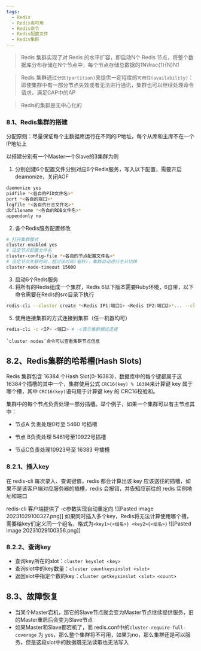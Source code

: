 ```yaml
---
tags:
  - Redis
  - Redis高可用
  - Redis命令
  - Redis配置文件
  - Redis集群
---
```

> Redis 集群实现了对 Redis 的水平扩容，即启动N个 Redis 节点，将整个数据库分布存储在N个节点中，每个节点存储总数据的1N\frac{1}{N}​N​​1​​

> Redis 集群通过`分区(partition)`来提供一定程度的`可用性(availability)`：即使集群中有一部分节点失效或者无法进行通讯，集群也可以继续处理命令请求，满足CAP中的AP

> Redis的集群是无中心化的

### 8.1、Redis集群的搭建

分配原则：尽量保证每个主数据库运行在不同的IP地址，每个从库和主库不在一个IP地址上

以搭建分别有一个Master一个Slave的3集群为例

1.  分别创建6个配置文件分别对应6个Redis服务，写入以下配置，需要开启deamonize，关闭AOF

```Bash
daemonize yes
pidfile *<各自的PID文件名>*
port *<各自的端口>*
logfile *<各自的日志文件名>*
dbfilename *<各自的RDB文件名>*
appendonly no
```

2.  各个Redis服务配置修改

```Bash
# 打开集群模式
cluster-enabled yes
# 设定节点配置文件名
cluster-config-file *<各自的节点配置文件名>*
# 设定节点失联时间，超过该时间(毫秒)，集群自动进行主从切换
cluster-node-timeout 15000
```

3.  启动6个Redis服务
4.  将所有的Redis组成一个集群，Redis 6以下版本需要Ruby环境，6自带，以下命令需要在Redis的src目录下执行

```Bash
redis-cli --cluster create *<Redis IP1:端口1> <Redis IP2:端口2>*... --cluster-replicas 1 # replicas 1 采用最简单的方式配置集群，一台主机，一台从机
```

5.  使用连接集群的方式连接到集群（任一机器均可）

```Bash
redis-cli -c <IP> <端口> # -c表示集群模式连接

```

```
`cluster nodes`命令可以查看集群节点信息
```

## 8.2、Redis集群的哈希槽(Hash Slots)

Redis 集群包含 16384 个Hash Slot(0-16383)，数据库中的每个键都属于这 16384个插槽的其中一个，集群使用公式 `CRC16(key) % 16384`来计算键 key 属于哪个槽，其中 `CRC16(key)`语句用于计算键 key 的 CRC16校验和。

集群中的每个节点负责处理一部分插槽。举个例子，如果一个集群可以有主节点其中：

-   节点A 负责处理0号至 5460 号插槽
    
-   节点 B负责处理 5461号至10922号插槽
    
-   节点C负责处理10923号至 16383 号插槽
### 8.2.1、插入key

在 redis-cli 每次录入、查询键值，redis 都会计算出该 key 应该送往的插槽，如果不是该客户端对应服务器的插槽，redis 会报错，并告知应前往的 redis 实例地址和端口

redis-cli 客户端提供了 -c参数实现自动重定向
![[Pasted image 20231029100327.png]]
如果同时插入多个key，Redis将无法计算使用哪个槽，需要给key们定义同一个组名，格式为`<key1>{<组名>} <key2>{<组名>}`
![[Pasted image 20231029100356.png]]
### 8.2.2、查询key

-   查询key所在的slot：`cluster keyslot <key>`
-   查询slot中的key数量：`cluster countkeysinslot <slot>`
-   返回slot中指定个数的key：`cluster getkeysinslot <slot> <count>`

## 8.3、故障恢复

-   当某个Master宕机，那它的Slave节点就会变为Master节点继续提供服务，旧的Master重启后会变为Slave节点
-   如果Master和Slave都宕机了，而 redis.conf中的`cluster-require-full-coverage` 为 yes，那么整个集群将不可用，如果为no，那么集群还是可以服务，但是这段slot中的数据既无法读取也无法写入